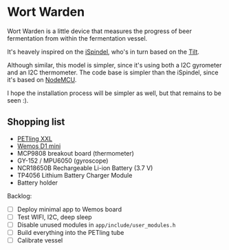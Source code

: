 # Wort Warden

Wort Warden is a little device that measures the progress of beer fermentation from within the fermentation vessel.

It's heavely inspired on the [iSpindel](), who's in turn based on the [Tilt](https://tilthydrometer.com).

Although similar, this model is simpler, since it's using both a I2C gyrometer
and an I2C thermometer. The code base is simpler than the iSpindel, since it's
based on [NodeMCU](https://nodemcu.readthedocs.io/en/master/).

I hope the installation process will be simpler as well, but that remains to be seen :).

## Shopping list

* [PETling XXL](https://www.cache-corner.de/Cachebehaelter/Small/XXL-PETling.html)
* [Wemos D1 mini](https://wemos.cc)
* MCP9808 breakout board (thermometer)
* GY-152 / MPU6050 (gyroscope)
* NCR18650B Rechargeable Li-ion Battery (3.7 V)
* TP4056 Lithium Battery Charger Module
* Battery holder

Backlog:

- [ ] Deploy minimal app to Wemos board
- [ ] Test WIFI, I2C, deep sleep
- [ ] Disable unused modules in `app/include/user_modules.h`
- [ ] Build everything into the PETling tube
- [ ] Calibrate vessel
